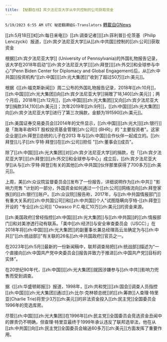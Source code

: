```yaml
---
title: 【秘翻在线】宾夕法尼亚大学从中共控制的公司获取资金
---
```

`5/19/2023 6:55 AM UTC 秘密翻譯組G-Translators` [轉載自GNews](https://gnews.org/articles/1313319)

[[zh:5月18日]]《[[zh:每日来电]]》[[zh:调查记者]][[zh:菲利普]]·伦茨基（Philip Lenczycki）报道，[[zh:宾夕法尼亚大学]]从[[zh:中共国]]控制的[[zh:公司]]获取资金

根据[[zh:宾夕法尼亚大学]] (University of Pennsylvania)的外国礼物报告记录，该大学在2018年启动“[[zh:宾夕法尼亚大学]][[zh:拜登]][[zh:外交]]和全球参与中心”(Penn Biden Center for Diplomacy and Global Engagement)后，从[[zh:中共国]]投资机构“[[zh:中国]][[zh:光大集团]]”收到了超过50万[[zh:美元]]。

根据《[[zh:福克斯新闻]]》周二公布的外国礼物报告记录，2018年[[zh:10月]]，[[zh:中国]][[zh:光大集团]]向[[zh:宾夕法尼亚大学]]捐赠了18,140[[zh:美元]]；两个月后，2018年[[zh:12月]]，[[zh:中国]][[zh:光大集团]]又向[[zh:宾夕法尼亚大学]]捐款314,110[[zh:美元]]；次年2019年[[zh:9月]]，[[zh:中国]][[zh:光大集团]]向[[zh:宾夕法尼亚大学]]进行了第三次捐款，金额为191590[[zh:美元]]。

[[zh:美国证券交易委员会]]2014年的文件显示，[[zh:中国]][[zh:光大]][[zh:银行]]是「渤海丰收RST 股权投资基金管理[[zh:公司]] (BHR)」的 "主要投资者"。这家企业是[[zh:拜登]]总统的儿子在2013 年与[[zh:中国]]合作伙伴一起成立的。[[zh:拜登]]儿子[[zh:亨特·拜登]]在[[zh:公司]]担任 "[[zh:董事会]]成员"。

除了[[zh:中国]][[zh:光大集团]]对[[zh:宾夕法尼亚大学]]的捐款，在「[[zh:宾夕法尼亚大学]][[zh:拜登]][[zh:外交]]和全球参与中心」成立后，[[zh:宾夕法尼亚大学]]从与[[zh:亨特·拜登]]有关的其他[[zh:中共国]]伙伴那里获得了700多万[[zh:美元]]。

上周，美[[zh:众议院监督委员会]]发布了一份报告，详细说明作为[[zh:中共]] "影响力兜售 "计划的一部分，外国资金如何通过一个[[zh:公司]]网络流向[[zh:拜登家族]]的[[zh:银行]]账户。[[zh:众议院]]报告称，2017年，与[[zh:中共国情报部门]]有重大关系的[[zh:中共国公司]]和[[zh:中共国]]个人"试图隐瞒向亨特\-[[zh:拜登]]开设的 "专业[[zh:公司]] "Owasco P.C.电汇10万[[zh:美元]]的资金来源。

[[zh:美国政府]]曾经指控[[zh:中国]][[zh:光大集团]]与[[zh:中共国]]的[[zh:情报部门]]和对美渗透行动有联系。「美中[[zh:经济]]与安全审查委员会（USCC）」在2018年将[[zh:中国]][[zh:光大集团]]的副董事长兼总经理高云龙确定为与[[zh:中共]]"[[zh:统战部]]"有关联的26名[[zh:中共国政府]]官员之一。

在2023年[[zh:5月]]最新的一份新闻稿中，联邦调查局把[[zh:统战部]]描述为“一个直接向[[zh:中国共产党中央委员会]]报告并致力于推进[[zh:中国共产党]]目标的实体”。

在20世纪90年代，[[zh:中国]][[zh:光大集团]]就因涉嫌参与[[zh:中共]]影响力兜售而受到调查。

据《[[zh:华盛顿邮报]]》报道，1998年，[[zh:共和党]][[zh:国会]]调查人员指控[[zh:中国]][[zh:光大集团]]通过[[zh:比尔·克林顿总统]]的[[zh:筹款]]人查理·特里亚(Charlie Trie)将至少3万[[zh:美元]]的非法资金投入[[zh:民主党]]全国委员会1996年的竞选库房。

尽管[[zh:中国]][[zh:光大集团]]在1996年[[zh:民主党]]全国委员会竞选资金丑闻中的罪责仍不明确，但查理·特里亚最终于1999年承认违反了联邦选举法，他在从[[zh:中共国]]向[[zh:民主党]]全国委员会输送60多万[[zh:美元]]方面发挥了重要作用。
